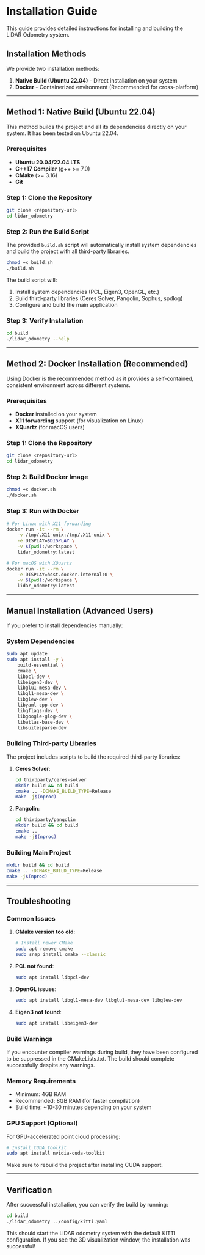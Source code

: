 # Installation Guide

This guide provides detailed instructions for installing and building the LiDAR Odometry system.

## Installation Methods

We provide two installation methods:
1. **Native Build (Ubuntu 22.04)** - Direct installation on your system
2. **Docker** - Containerized environment (Recommended for cross-platform)

---

## Method 1: Native Build (Ubuntu 22.04)

This method builds the project and all its dependencies directly on your system. It has been tested on Ubuntu 22.04.

### Prerequisites

- **Ubuntu 20.04/22.04 LTS**
- **C++17 Compiler** (g++ >= 7.0)
- **CMake** (>= 3.16)
- **Git**

### Step 1: Clone the Repository

```bash
git clone <repository-url>
cd lidar_odometry
```

### Step 2: Run the Build Script

The provided `build.sh` script will automatically install system dependencies and build the project with all third-party libraries.

```bash
chmod +x build.sh
./build.sh
```

The build script will:
1. Install system dependencies (PCL, Eigen3, OpenGL, etc.)
2. Build third-party libraries (Ceres Solver, Pangolin, Sophus, spdlog)
3. Configure and build the main application

### Step 3: Verify Installation

```bash
cd build
./lidar_odometry --help
```

---

## Method 2: Docker Installation (Recommended)

Using Docker is the recommended method as it provides a self-contained, consistent environment across different systems.

### Prerequisites

- **Docker** installed on your system
- **X11 forwarding** support (for visualization on Linux)
- **XQuartz** (for macOS users)

### Step 1: Clone the Repository

```bash
git clone <repository-url>
cd lidar_odometry
```

### Step 2: Build Docker Image

```bash
chmod +x docker.sh
./docker.sh
```

### Step 3: Run with Docker

```bash
# For Linux with X11 forwarding
docker run -it --rm \
    -v /tmp/.X11-unix:/tmp/.X11-unix \
    -e DISPLAY=$DISPLAY \
    -v $(pwd):/workspace \
    lidar_odometry:latest

# For macOS with XQuartz
docker run -it --rm \
    -e DISPLAY=host.docker.internal:0 \
    -v $(pwd):/workspace \
    lidar_odometry:latest
```

---

## Manual Installation (Advanced Users)

If you prefer to install dependencies manually:

### System Dependencies

```bash
sudo apt update
sudo apt install -y \
    build-essential \
    cmake \
    libpcl-dev \
    libeigen3-dev \
    libglu1-mesa-dev \
    libgl1-mesa-dev \
    libglew-dev \
    libyaml-cpp-dev \
    libgflags-dev \
    libgoogle-glog-dev \
    libatlas-base-dev \
    libsuitesparse-dev
```

### Building Third-party Libraries

The project includes scripts to build the required third-party libraries:

1. **Ceres Solver**:
   ```bash
   cd thirdparty/ceres-solver
   mkdir build && cd build
   cmake .. -DCMAKE_BUILD_TYPE=Release
   make -j$(nproc)
   ```

2. **Pangolin**:
   ```bash
   cd thirdparty/pangolin
   mkdir build && cd build
   cmake ..
   make -j$(nproc)
   ```

### Building Main Project

```bash
mkdir build && cd build
cmake .. -DCMAKE_BUILD_TYPE=Release
make -j$(nproc)
```

---

## Troubleshooting

### Common Issues

1. **CMake version too old**:
   ```bash
   # Install newer CMake
   sudo apt remove cmake
   sudo snap install cmake --classic
   ```

2. **PCL not found**:
   ```bash
   sudo apt install libpcl-dev
   ```

3. **OpenGL issues**:
   ```bash
   sudo apt install libgl1-mesa-dev libglu1-mesa-dev libglew-dev
   ```

4. **Eigen3 not found**:
   ```bash
   sudo apt install libeigen3-dev
   ```

### Build Warnings

If you encounter compiler warnings during build, they have been configured to be suppressed in the CMakeLists.txt. The build should complete successfully despite any warnings.

### Memory Requirements

- Minimum: 4GB RAM
- Recommended: 8GB RAM (for faster compilation)
- Build time: ~10-30 minutes depending on your system

### GPU Support (Optional)

For GPU-accelerated point cloud processing:

```bash
# Install CUDA toolkit
sudo apt install nvidia-cuda-toolkit
```

Make sure to rebuild the project after installing CUDA support.

---

## Verification

After successful installation, you can verify the build by running:

```bash
cd build
./lidar_odometry ../config/kitti.yaml
```

This should start the LiDAR odometry system with the default KITTI configuration. If you see the 3D visualization window, the installation was successful!
